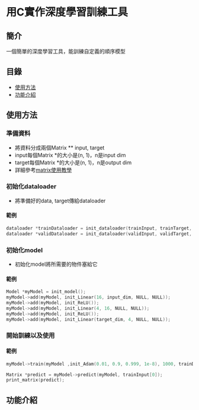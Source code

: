 # 用C實作深度學習訓練工具

## 簡介
一個簡單的深度學習工具，能訓練自定義的順序模型

## 目錄
- [使用方法](#使用方法)
- [功能介紹](#功能介紹)


## 使用方法

### 準備資料
- 將資料分成兩個Matrix ** input, target
- input每個Matrix *的大小是(n, 1)，n是input dim
- target每個Matrix *的大小是(n, 1)，n是output dim
- 詳細參考[matrix使用教學](https://github.com/weiso131/neural-network-tool-in-C/blob/main/src/matrix/README.md)

### 初始化dataloader
- 將準備好的data, target傳給dataloader

#### 範例
```c
dataloader *trainDataloader = init_dataloader(trainInput, trainTarget, trainBatchSize, trainBataLength, shuffle);
dataloader *validDataloader = init_dataloader(validInput, validTarget, validBatchSize, validDataLength, shuffle);
```

### 初始化model
- 初始化model將所需要的物件塞給它

#### 範例
```c
Model *myModel = init_model();
myModel->add(myModel, init_Linear(16, input_dim, NULL, NULL));
myModel->add(myModel, init_ReLU());
myModel->add(myModel, init_Linear(4, 16, NULL, NULL));
myModel->add(myModel, init_ReLU());
myModel->add(myModel, init_Linear(target_dim, 4, NULL, NULL));
```

### 開始訓練以及使用
#### 範例
```c
myModel->train(myModel ,init_Adam(0.01, 0.9, 0.999, 1e-8), 1000, trainDataloader, validDataloader, init_CrossEntropy());

Matrix *predict = myModel->predict(myModel, trainInput[0]);
print_matrix(predict);
```



## 功能介紹

